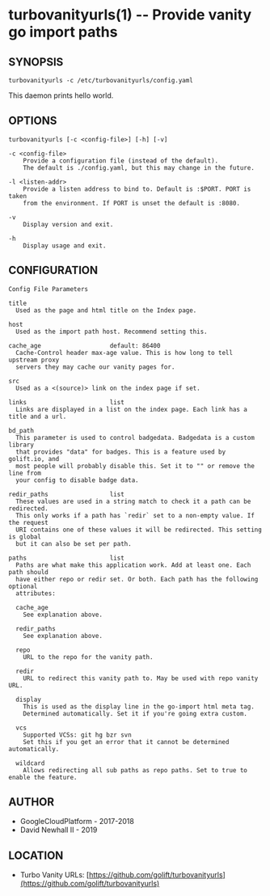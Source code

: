 turbovanityurls(1) -- Provide vanity go import paths
===

SYNOPSIS
---
`turbovanityurls -c /etc/turbovanityurls/config.yaml`

This daemon prints hello world.

OPTIONS
---
`turbovanityurls [-c <config-file>] [-h] [-v]`

    -c <config-file>
        Provide a configuration file (instead of the default).
        The default is ./config.yaml, but this may change in the future.

    -l <listen-addr>
        Provide a listen address to bind to. Default is :$PORT. PORT is taken
        from the environment. If PORT is unset the default is :8080.

    -v
        Display version and exit.

    -h
        Display usage and exit.

CONFIGURATION
---

`Config File Parameters`

    title
      Used as the page and html title on the Index page.

    host
      Used as the import path host. Recommend setting this.

    cache_age                   default: 86400
      Cache-Control header max-age value. This is how long to tell upstream proxy
      servers they may cache our vanity pages for.

    src
      Used as a <(source)> link on the index page if set.

    links                       list
      Links are displayed in a list on the index page. Each link has a title and a url.

    bd_path
      This parameter is used to control badgedata. Badgedata is a custom library
      that provides "data" for badges. This is a feature used by golift.io, and
      most people will probably disable this. Set it to "" or remove the line from
      your config to disable badge data.

    redir_paths                 list
      These values are used in a string match to check it a path can be redirected.
      This only works if a path has `redir` set to a non-empty value. If the request
      URI contains one of these values it will be redirected. This setting is global
      but it can also be set per path.

    paths                       list
      Paths are what make this application work. Add at least one. Each path should
      have either repo or redir set. Or both. Each path has the following optional
      attributes:

      cache_age
        See explanation above.

      redir_paths
        See explanation above.

      repo
        URL to the repo for the vanity path.

      redir
        URL to redirect this vanity path to. May be used with repo vanity URL.

      display
        This is used as the display line in the go-import html meta tag.
        Determined automatically. Set it if you're going extra custom.

      vcs
        Supported VCSs: git hg bzr svn
        Set this if you get an error that it cannot be determined automatically.

      wildcard
        Allows redirecting all sub paths as repo paths. Set to true to enable the feature.

AUTHOR
---
*   GoogleCloudPlatform - 2017-2018
*   David Newhall II    - 2019

LOCATION
---
*   Turbo Vanity URLs: [https://github.com/golift/turbovanityurls](https://github.com/golift/turbovanityurls)
